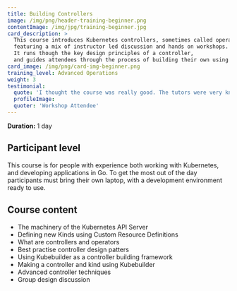 ```yaml
---
title: Building Controllers
image: /img/png/header-training-beginner.png
contentImage: /img/jpg/training-beginner.jpg
card_description: >
  This course introduces Kubernetes controllers, sometimes called operators,
  featuring a mix of instructor led discussion and hands on workshops.
  It runs though the key design principles of a controller,
  and guides attendees through the process of building their own using Kubebuilder.
card_image: /img/png/card-img-beginner.png
training_level: Advanced Operations
weight: 3
testimonial:
  quote: 'I thought the course was really good. The tutors were very knowledgeable and I learned a lot'
  profileImage:
  quoter: 'Workshop Attendee'
---
```


**Duration:** 1 day

## Participant level
This course is for people with experience both working with Kubernetes,
and developing applications in Go.
To get the most out of the day participants must bring their own laptop,
with a development environment ready to use.

## Course content

- The machinery of the Kubernetes API Server
- Defining new Kinds using Custom Resource Definitions
- What are controllers and operators
- Best practise controller design patters
- Using Kubebuilder as a controller building framework
- Making a controller and kind using Kubebuilder
- Advanced controller techniques
- Group design discussion
